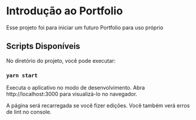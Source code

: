 # Introdução ao Portfolio

Esse projeto foi para iniciar um futuro Portfolio para uso próprio

## Scripts Disponíveis

No diretório do projeto, você pode executar:

### `yarn start`

Executa o aplicativo no modo de desenvolvimento.
Abra http://localhost:3000 para visualizá-lo no navegador.

A página será recarregada se você fizer edições.
Você também verá erros de lint no console.

